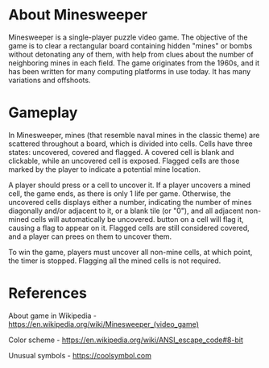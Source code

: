 # About Minesweeper

Minesweeper is a single-player puzzle video game. The objective of the game is to clear a rectangular board containing hidden "mines" or bombs without detonating any of them, with help from clues about the number of neighboring mines in each field. The game originates from the 1960s, and it has been written for many computing platforms in use today. It has many variations and offshoots.


# Gameplay

In Minesweeper, mines (that resemble naval mines in the classic theme) are scattered throughout a board, which is divided into cells. Cells have three states: uncovered, covered and flagged. A covered cell is blank and clickable, while an uncovered cell is exposed. Flagged cells are those marked by the player to indicate a potential mine location.

A player should press <Enter> or <Space> a cell to uncover it. If a player uncovers a mined cell, the game ends, as there is only 1 life per game. Otherwise, the uncovered cells displays either a number, indicating the number of mines diagonally and/or adjacent to it, or a blank tile (or "0"), and all adjacent non-mined cells will automatically be uncovered. <F> button on a cell will flag it, causing a flag to appear on it. Flagged cells are still considered covered, and a player can prees <F> on them to uncover them.

To win the game, players must uncover all non-mine cells, at which point, the timer is stopped. Flagging all the mined cells is not required.


# References

About game in Wikipedia - https://en.wikipedia.org/wiki/Minesweeper_(video_game)

Color scheme - https://en.wikipedia.org/wiki/ANSI_escape_code#8-bit 

Unusual symbols - https://coolsymbol.com

